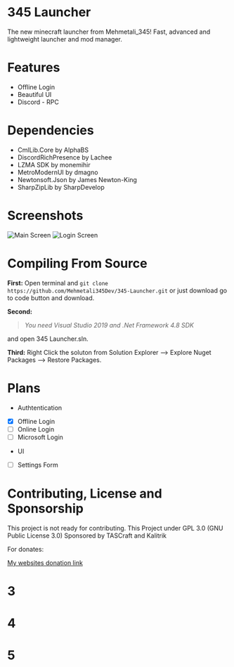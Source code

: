 # 345 Launcher
The new minecraft launcher from Mehmetali_345!
Fast, advanced and lightweight launcher and mod manager.
# Features
 - Offline Login
 - Beautiful UI
 - Discord - RPC
 # Dependencies
 - CmlLib.Core by AlphaBS
 - DiscordRichPresence by Lachee
 - LZMA SDK by monemihir
 - MetroModernUI by dmagno
 - Newtonsoft.Json by James Newton-King
 - SharpZipLib by SharpDevelop
# Screenshots
![Main Screen](https://i.vgy.me/9fgh27.png)
![Login Screen](https://i.vgy.me/sEd3MN.png)
# Compiling From Source
**First:**
Open terminal and
`git clone https://github.com/Mehmetali345Dev/345-Launcher.git` or
just download go to code button and download.

**Second:**

> *You need Visual Studio 2019 and .Net Framework 4.8 SDK*

and open 345 Launcher.sln.

**Third:**
Right Click the soluton from Solution Explorer --> Explore Nuget Packages 
--> Restore Packages.
# Plans
 - Authtentication
 - [x] Offline Login
 - [ ] Online Login
 - [ ] Microsoft Login
 - UI
 - [ ] Settings Form
 # Contributing, License and Sponsorship
 This project is not ready for contributing.
 This Project under GPL 3.0 (GNU Public License 3.0)
Sponsored by TASCraft and Kalitrik

For donates:

[My websites donation link](https://mehmetali345.xyz/donate)

# 3
# 4
# 5
